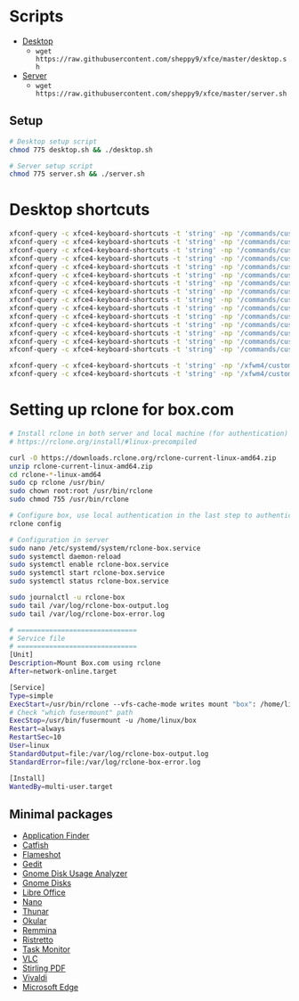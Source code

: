 <link rel="icon" type="image/x-icon" href="https://sheppy9.github.io/xfce/assets/favicon.png">

# Scripts
- [Desktop](desktop.sh)
	- `wget https://raw.githubusercontent.com/sheppy9/xfce/master/desktop.sh`
- [Server](server.sh)
	- `wget https://raw.githubusercontent.com/sheppy9/xfce/master/server.sh`

## Setup
```bash
# Desktop setup script
chmod 775 desktop.sh && ./desktop.sh

# Server setup script
chmod 775 server.sh && ./server.sh
```

# Desktop shortcuts
```bash
xfconf-query -c xfce4-keyboard-shortcuts -t 'string' -np '/commands/custom/<Super>c' -s 'code'
xfconf-query -c xfce4-keyboard-shortcuts -t 'string' -np '/commands/custom/<Super>f' -s 'catfish'
xfconf-query -c xfce4-keyboard-shortcuts -t 'string' -np '/commands/custom/<Super>l' -s 'xflock4'
xfconf-query -c xfce4-keyboard-shortcuts -t 'string' -np '/commands/custom/<Super>n' -s 'mousepad'
xfconf-query -c xfce4-keyboard-shortcuts -t 'string' -np '/commands/custom/<Super>k' -s 'keepass2'
xfconf-query -c xfce4-keyboard-shortcuts -t 'string' -np '/commands/custom/<Super>y' -s 'freetube'
xfconf-query -c xfce4-keyboard-shortcuts -t 'string' -np '/commands/custom/<Super>v' -s 'virt-manager'
xfconf-query -c xfce4-keyboard-shortcuts -t 'string' -np '/commands/custom/<Super>s' -s 'xfce4-appfinder'
xfconf-query -c xfce4-keyboard-shortcuts -t 'string' -np '/commands/custom/<Super>r' -s 'remmina-file-wrapper'
xfconf-query -c xfce4-keyboard-shortcuts -t 'string' -np '/commands/custom/<Super><Shift>s' -s 'flameshot gui'
xfconf-query -c xfce4-keyboard-shortcuts -t 'string' -np '/commands/custom/<Super>b' -s 'exo-open --launch WebBrowser'
xfconf-query -c xfce4-keyboard-shortcuts -t 'string' -np '/commands/custom/<Shift><Ctrl>Escape' -s 'xfce4-taskmanager'
xfconf-query -c xfce4-keyboard-shortcuts -t 'string' -np '/commands/custom/<Super>e' -s 'exo-open --launch FileManager'
xfconf-query -c xfce4-keyboard-shortcuts -t 'string' -np '/commands/custom/<Ctrl><Alt>Delete' -s 'xfce4-session-logout'
xfconf-query -c xfce4-keyboard-shortcuts -t 'string' -np '/commands/custom/<Super>t' -s 'exo-open --launch TerminalEmulator'

xfconf-query -c xfce4-keyboard-shortcuts -t 'string' -np '/xfwm4/custom/<Super>q' -s 'close_window_key'
xfconf-query -c xfce4-keyboard-shortcuts -t 'string' -np '/xfwm4/custom/<Super>d' -s 'show_desktop_key'
```

# Setting up rclone for box.com
```bash
# Install rclone in both server and local machine (for authentication)
# https://rclone.org/install/#linux-precompiled

curl -O https://downloads.rclone.org/rclone-current-linux-amd64.zip
unzip rclone-current-linux-amd64.zip
cd rclone-*-linux-amd64
sudo cp rclone /usr/bin/
sudo chown root:root /usr/bin/rclone
sudo chmod 755 /usr/bin/rclone

# Configure box, use local authentication in the last step to authenticate in local machine
rclone config

# Configuration in server
sudo nano /etc/systemd/system/rclone-box.service
sudo systemctl daemon-reload
sudo systemctl enable rclone-box.service
sudo systemctl start rclone-box.service
sudo systemctl status rclone-box.service

sudo journalctl -u rclone-box
sudo tail /var/log/rclone-box-output.log
sudo tail /var/log/rclone-box-error.log

# ==============================
# Service file
# ==============================
[Unit]
Description=Mount Box.com using rclone
After=network-online.target

[Service]
Type=simple
ExecStart=/usr/bin/rclone --vfs-cache-mode writes mount "box": /home/linux/box --allow-non-empty
# Check "which fusermount" path
ExecStop=/usr/bin/fusermount -u /home/linux/box
Restart=always
RestartSec=10
User=linux
StandardOutput=file:/var/log/rclone-box-output.log
StandardError=file:/var/log/rclone-box-error.log

[Install]
WantedBy=multi-user.target
```

## Minimal packages
- [Application Finder](https://docs.xfce.org/xfce/xfce4-appfinder/start)
- [Catfish](https://docs.xfce.org/apps/catfish/start)
- [Flameshot](https://flameshot.org)
- [Gedit](https://gedit-technology.github.io/apps/gedit/)
- [Gnome Disk Usage Analyzer](https://flathub.org/apps/org.gnome.baobab)
- [Gnome Disks](https://apps.gnome.org/en-GB/DiskUtility/)
- [Libre Office](https://www.libreoffice.org)
- [Nano](https://www.nano-editor.org)
- [Thunar](https://docs.xfce.org/xfce/thunar/start)
- [Okular](https://okular.kde.org)
- [Remmina](https://remmina.org)
- [Ristretto](https://docs.xfce.org/apps/ristretto/start)
- [Task Monitor](https://docs.xfce.org/apps/xfce4-taskmanager/start)
- [VLC](https://www.videolan.org)
- [Stirling PDF](https://github.com/Stirling-Tools/Stirling-PDF)
- [Vivaldi](https://vivaldi.com)
- [Microsoft Edge](https://www.microsoft.com/en-us/edge)